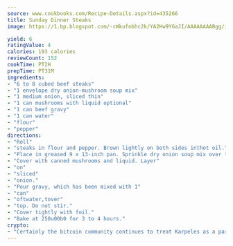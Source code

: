 ```yaml
---
source: www.cookbooks.com/Recipe-Details.aspx?id=435266
title: Sunday Dinner Steaks
image: https://1.bp.blogspot.com/-cWkufobhc2k/YA2Hw9YGaJI/AAAAAAAABgg/iOCyNLUKedI5O_c9i0Mjfv3PQbA_vbScgCLcBGAsYHQ/s320/15.png

yield: 6
ratingValue: 4
calories: 193 calories
reviewCount: 152
cookTime: PT2H
prepTime: PT31M
ingredients:
- "6 to 8 cubed beef steaks"
- "1 envelope dry onion-mushroom soup mix"
- "1 medium onion, sliced thin"
- "1 can mushrooms with liquid optional"
- "1 can beef gravy"
- "1 can water"
- "flour"
- "pepper"
directions:
- "Roll"
- "steaks in flour and pepper. Brown lightly on both sides inthot oil."
- "Place in greased 9 x 13-inch pan. Sprinkle dry onion soup mix over top."
- "Cover with canned mushrooms and liquid. Layer"
- "on"
- "sliced"
- "onion."
- "Pour gravy, which has been mixed with 1"
- "can"
- "oftwater,tover"
- "top. Do not stir."
- "Cover tightly with foil."
- "Bake at 250u00b0 for 3 to 4 hours."
crypto:
- "Certainly the bitcoin community continues to treat Karpeles as a pariah."
---
```

